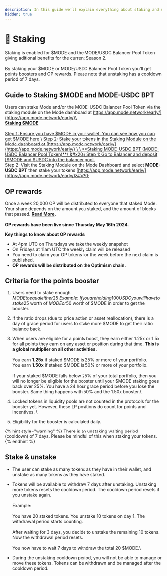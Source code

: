 ```yaml
---
description: In this guide we'll explain everything about staking and un-staking $MODE
hidden: true
---
```


# 🌱 Staking

Staking is enabled for $MODE and the MODE/USDC Balancer Pool Token giving aditional benefits for the current Season 2.\
\
By staking your $MODE or MODE/USDC Balancer Pool Token you'll get points boosters and OP rewards. Please note that unstaking has a cooldown period of 7 days.&#x20;

## Guide to Staking $MODE and MODE-USDC BPT&#x20;

Users can stake Mode and/or the MODE-USDC Balancer Pool Token via the staking module on the Mode dashboard at  [https://app.mode.network/early/](https://app.mode.network/early/)\
\
**Staking $MODE**\
&#x20;\
Step 1: Ensure you have $MODE in your wallet. You can see how you can get $MODE here \
Step 2: Stake your tokens in the Staking Module on the Mode dashboard at  [https://app.mode.network/early/](https://app.mode.network/early/) \
\
**Staking MODE-USDC BPT (MODE-USDC Balancer Pool Token)**\
&#x20;\
Step 1: Go to Balancer and deposit [$MODE and $USDC into the balancer pool. ](https://balancer.fi/pools/mode/v2/0xa4781148e4a8a0903d795464e5c206a7f33851ba000200000000000000000008)\
Step 2: Visit the Staking Module on the Mode Dashboard and select **MODE-USDC BPT** then stake your tokens [https://app.mode.network/early/](https://app.mode.network/early/)&#x20;

## OP rewards

Once a week 20,000 OP will be distributed to everyone that staked Mode. Your share depends on the amount you staked, and the amount of blocks that passed. [**Read More**](https://mode.mirror.xyz/PZiQ32QH8S\_HcyK\_NI93KYdlE\_koufq92dS7TKPgoIY)**.**\
\
**OP rewards have been live since Thursday May 16th 2024.**

**Key things to know about OP rewards:**

* At 4pm UTC on Thursdays we take the weekly snapshot
* On Fridays at 11am UTC the weekly claim will be released
* You need to claim your OP tokens for the week before the next claim is published.&#x20;
* **OP rewards will be distributed on the Optimism chain.**

## Criteria for the points booster

1. Users need to stake enough $MODE to equal either 25% or 50% of their entire portfolio valued in USD. All assets from the wallet on Mode Mainnet are taken into account.\
   \
   Example:\
   If you are holding 100 USDC you will have to stake 25$ worth of $MODE or 50$ worth of $MODE in order to get the booster.\
   &#x20;
2. If the ratio drops (due to price action or asset reallocation), there is a day of grace period for users to stake more $MODE to get their ratio balance back. \
   &#x20;
3. When users are eligible for a points boost, they earn either 1.25x or 1.5x for all points they earn on any asset or position during that time. **This is a global multiplier on all other activities.**\
   \
   You earn **1.25x** if staked $MODE is 25% or more of your portfolio.\
   You earn **1.50x** if staked $MODE is 50% or more of your portfolio.\
   \
   If your staked $MODE falls below 25% of your total portfolio, then you will no longer be eligible for the booster until your $MODE staking goes back over 25%. You have a 24 hour grace period before you lose the booster. Same thing happens with 50% and the 1.50x booster.\

4. Locked tokens in liquidity pools are not counted in the protocols for the booster yet. However, these LP positions do count for points and incentives. \

5. Eligibility for the booster is calculated daily.&#x20;

{% hint style="warning" %}
There is an unstaking waiting period (cooldown) of 7 days. Please be mindful of this when staking your tokens.
{% endhint %}

## Stake & unstake

* The user can stake as many tokens as they have in their wallet, and unstake as many tokens as they have staked.&#x20;
* Tokens will be available to withdraw 7 days after unstaking. Unstaking more tokens resets the cooldown period. The cooldown period resets if you unstake again.\
  \
  Example:\
  \
  You have 20 staked tokens. You unstake 10 tokens on day 1. The withdrawal period starts counting.\
  \
  After waiting for 3 days, you decide to unstake the remaining 10 tokens. Now the withdrawal period resets.\
  \
  You now have to wait 7 days to withdraw the total 20 $MODE.\

* During the unstaking cooldown period, you will not be able to manage or move these tokens. Tokens can be withdrawn and be managed after the cooldown period.
